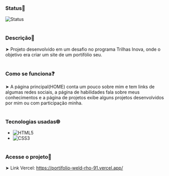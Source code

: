 ### Status📌
![Status](https://img.shields.io/static/v1?style=for-the-badge&label=Status&message=FINALIZADO&color=blue)
<br><br>
### Descrição📄
➤ Projeto desenvolvido em um desafio no programa Trilhas Inova, onde o objetivo era criar um site de um portifólio seu.
<br><br>
### Como se funciona❓
➤ A página principal(HOME) conta um pouco sobre mim e tem links de algumas redes sociais, 
a página de habilidades fala sobre meus conhecimentos e a página de projetos exibe alguns 
projetos desenvolvidos por mim ou com participação minha.
<br><br>
### Tecnologias usadas🌐
- ![HTML5](https://img.shields.io/badge/HTML5-E34F26?style=for-the-badge&logo=html5&logoColor=white)
- ![CSS3](https://img.shields.io/badge/CSS3-1572B6?style=for-the-badge&logo=css3&logoColor=white)
<br><br>
### Acesse o projeto🔎
➤ Link Vercel: https://portifolio-weld-rho-91.vercel.app/
